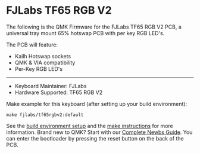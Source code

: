 # FJLabs TF65 RGB V2 

The following is the QMK Firmware for the FJLabs TF65 RGB V2 PCB, a universal tray mount 65% hotswap PCB with per key RGB LED's. 

The PCB will feature:
* Kailh Hotswap sockets
* QMK & VIA compatibility
* Per-Key RGB LED's

---

* Keyboard Maintainer: FJLabs
* Hardware Supported: TF65 RGB V2

Make example for this keyboard (after setting up your build environment):

    make fjlabs/tf65rgbv2:default

See the [build environment setup](https://docs.qmk.fm/#/getting_started_build_tools) and the [make instructions](https://docs.qmk.fm/#/getting_started_make_guide) for more information. Brand new to QMK? Start with our [Complete Newbs Guide](https://docs.qmk.fm/#/newbs). You can enter the bootloader by pressing the reset button on the back of the PCB.
